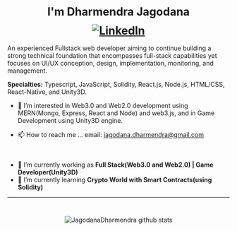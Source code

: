 <h1 align="center" style="font-weight: bold; font-size: 25px;">I'm Dharmendra Jagodana
<a href="https://www.linkedin.com/in/dharmendra-jagodana-156246124/" style="display: flex; justify-content: center; margin: 0.5em 0;"><img src="https://img.shields.io/badge/LinkedIn--_.svg?style=social&logo=linkedin" alt="LinkedIn"></a></h1>

An experienced Fullstack web developer aiming to continue building a strong technical foundation that encompasses full-stack capabilities yet focuses on UI/UX conception, design, implementation, monitoring, and management.

**Specialties:** Typescript, JavaScript, Solidity, React.js, Node.js, HTML/CSS, React-Native, and Unity3D.

- 👀 I’m interested in Web3.0 and Web2.0 development using MERN(Mongo, Express, React and Node) and web3.js, and in Game Development using Unity3D engine.

- 📫 How to reach me ... email: jagodana.dharmendra@gmail.com

<br/>

- 🔭 I’m currently working as **Full Stack(Web3.0 and Web2.0) | Game Developer(Unity3D)**
- 🌱 I’m currently learning **Crypto World with Smart Contracts(using Solidity)**

---

<div style="display: flex; justify-content:center; margin-top: 2em;">

![JagodanaDharmendra github stats](https://github-readme-stats.vercel.app/api?username=JagodanaDharmendra&show_icons=true&hide_border=true&theme=dark&count_private=true)

</div>
